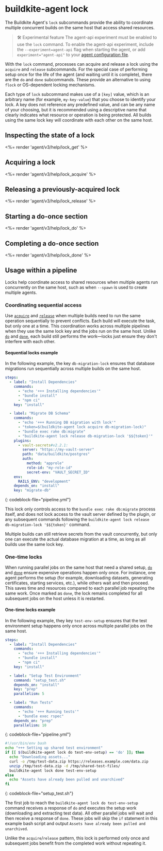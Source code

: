 # buildkite-agent lock

The Buildkite Agent's `lock` subcommands provide the ability to coordinate multiple concurrent builds on the same host that access shared resources.

> 🛠 Experimental feature
> The agent-api experiment must be enabled to use the `lock` command. To enable the agent-api experiment, include the `--experiment=agent-api` flag when starting the agent, or add `experiment="agent-api"` to your [agent configuration file](/docs/agent/v3/configuration).

With the `lock` command, processes can acquire and release a lock using the `acquire` and `release` subcommands. For the special case of performing setup once for the life of the agent (and waiting until it is complete), there are the `do` and `done` subcommands. These provide an alternative to using `flock` or OS-dependent locking mechanisms.

Each type of `lock` subcommand makes use of a `[key]` value, which is an arbitrary name (for example, `my-key-value`) that you choose to identify your lock. A key does not reference any predefined value, and can be any name of your choosing, but it is recommended using a descriptive name that clearly indicates what resource or operation is being protected. All builds using the same lock key will coordinate with each other on the same host.

## Inspecting the state of a lock

<%= render 'agent/v3/help/lock_get' %>

## Acquiring a lock

<%= render 'agent/v3/help/lock_acquire' %>

## Releasing a previously-acquired lock

<%= render 'agent/v3/help/lock_release' %>

## Starting a do-once section

<%= render 'agent/v3/help/lock_do' %>

## Completing a do-once section

<%= render 'agent/v3/help/lock_done' %>

## Usage within a pipeline

Locks help coordinate access to shared resources when multiple agents run concurrently on the same host, such as when `--spawn` is used to create multiple agents.

### Coordinating sequential access

Use [`acquire`](#acquiring-a-lock) and [`release`](#releasing-a-previously-acquired-lock) when multiple builds need to run the same operation sequentially to prevent conflicts. Each build will execute the task, but only one at a time. This coordination works across multiple pipelines when they use the same lock key and the jobs run on the same host. Unlike [`do`](#starting-a-do-once-section) and [`done`](#completing-a-do-once-section), each build still performs the work—locks just ensure they don't interfere with each other.

#### Sequential locks example

In the following example, the key `db-migration-lock` ensures that database migrations run sequentially across multiple builds on the same host.

```yml
steps:
  - label: "Install Dependencies"
    commands:
      - "echo '+++ Installing dependencies'"
      - "bundle install"
      - "npm ci"
    key: "install"

  - label: "Migrate DB Schema"
    commands:
      - "echo '+++ Running DB migration with lock'"
      - "token=$(buildkite-agent lock acquire db-migration-lock)"
      - "bundle exec rake db:migrate"
      - "buildkite-agent lock release db-migration-lock '$${token}'"
    plugins:
      - vault-secrets#v2.2.1:
        server: "https://my-vault-server"
        path: "data/buildkite/postgres"
        auth:
          method: "approle"
          role-id: "my-role-id"
          secret-env: "VAULT_SECRET_ID"
    env:
      RAILS_ENV: "development"
    depends_on: "install"
    key: "migrate-db"
```
{: codeblock-file="pipeline.yml"}

This lock only controls access to the `bundle exec rake db:migrate` process itself, and does not lock access to the vault server defined by the plugin, or any subsequent commands following the `buildkite-agent lock release db-migration-lock '$${token}'` command.

Multiple builds can still retrieve secrets from the vault concurrently, but only one can execute the actual database migration at a time, as long as all builds use the same lock key.

### One-time locks

When running parallel jobs on the same host that need a shared setup, [`do`](#starting-a-do-once-section) and [`done`](#completing-a-do-once-section) ensure expensive operations happen only once. For instance, one agent performs the setup (for example, downloading datasets, generating certificates, starting services, etc.), while others wait and then proceed. This saves time and resources compared to each parallel job repeating the same work. Once marked as `done`, the lock remains completed for all subsequent jobs on the host unless it is restarted.

#### One-time locks example

In the following example, they key `test-env-setup` ensures that the test environment setup happens only once across multiple parallel jobs on the same host.

```yml
steps:
  - label: "Install Dependencies"
    commands:
      - "echo '+++ Installing dependencies'"
      - "bundle install"
      - "npm ci"
    key: "install"

  - label: "Setup Test Environment"
    command: "setup_test.sh"
    depends_on: "install"
    key: "prep"
    parallelism: 5

  - label: "Run Tests"
    commands:
      - "echo '+++ Running tests'"
      - "bundle exec rspec"
    depends_on: "prep"
    parallelism: 10
```
{: codeblock-file="pipeline.yml"}

```bash
#!/usr/bin/env bash
echo "+++ Setting up shared test environment"
if [[ $(buildkite-agent lock do test-env-setup) == 'do' ]]; then
  echo "Downloading assets..."
  curl -o /tmp/test-data.zip https://releases.example.com/data.zip
  unzip /tmp/test-data.zip -d /tmp/shared-test-files/
  buildkite-agent lock done test-env-setup
else
  echo "Assets have already been pulled and unarchived"
fi
```
{: codeblock-file="setup_test.sh"}

The first job to reach the `buildkite-agent lock do test-env-setup` command receives a response of `do` and executes the setup work (downloading and extracting test data). All other parallel jobs will wait and then receive a response of `done`. These jobs will skip the `if` statement in this example bash script and output `Assets have already been pulled and unarchived`.

Unlike the `acquire`/`release` pattern, this lock is performed only once and subsequent jobs benefit from the completed work without repeating it.
